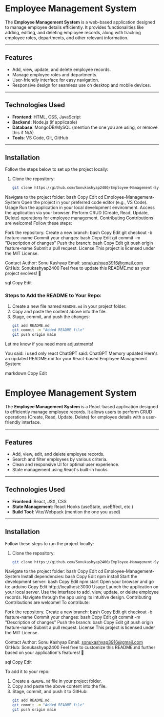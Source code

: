 # Employee Management System

The **Employee Management System** is a web-based application designed to manage employee details efficiently. It provides functionalities like adding, editing, and deleting employee records, along with tracking employee roles, departments, and other relevant information.

---

## Features

- Add, view, update, and delete employee records.
- Manage employee roles and departments.
- User-friendly interface for easy navigation.
- Responsive design for seamless use on desktop and mobile devices.

---

## Technologies Used

- **Frontend**: HTML, CSS, JavaScript
- **Backend**: Node.js (if applicable)
- **Database**: MongoDB/MySQL (mention the one you are using, or remove this if N/A)
- **Tools**: VS Code, Git, GitHub

---

## Installation

Follow the steps below to set up the project locally:

1. Clone the repository:
   ```bash
   git clone https://github.com/Sonukashyap2400/Employee-Management-System.git
Navigate to the project folder:
bash
Copy
Edit
cd Employee-Management-System
Open the project in your preferred code editor (e.g., VS Code).
Usage
Run the application in your local development environment.
Access the application via your browser.
Perform CRUD (Create, Read, Update, Delete) operations for employee management.
Contributing
Contributions are welcome! Follow these steps:

Fork the repository.
Create a new branch:
bash
Copy
Edit
git checkout -b feature-name
Commit your changes:
bash
Copy
Edit
git commit -m "Description of changes"
Push the branch:
bash
Copy
Edit
git push origin feature-name
Submit a pull request.
License
This project is licensed under the MIT License.

Contact
Author: Sonu Kashyap
Email: sonukashyap3916@gmail.com
GitHub: Sonukashyap2400
Feel free to update this README.md as your project evolves! 🚀

sql
Copy
Edit

### Steps to Add the README to Your Repo:
1. Create a new file named `README.md` in your project folder.
2. Copy and paste the content above into the file.
3. Stage, commit, and push the changes:
   ```bash
   git add README.md
   git commit -m "Added README file"
   git push origin main
Let me know if you need more adjustments!







You said:
i used only react
ChatGPT said:
ChatGPT
Memory updated
Here's an updated README.md for your React-based Employee Management System:

markdown
Copy
Edit
# Employee Management System

The **Employee Management System** is a React-based application designed to efficiently manage employee records. It allows users to perform CRUD operations (Create, Read, Update, Delete) for employee details with a user-friendly interface.

---

## Features

- Add, view, edit, and delete employee records.
- Search and filter employees by various criteria.
- Clean and responsive UI for optimal user experience.
- State management using React's built-in hooks.

---

## Technologies Used

- **Frontend**: React, JSX, CSS
- **State Management**: React Hooks (useState, useEffect, etc.)
- **Build Tool**: Vite/Webpack (mention the one you used)

---

## Installation

Follow these steps to run the project locally:

1. Clone the repository:
   ```bash
   git clone https://github.com/Sonukashyap2400/Employee-Management-System.git
Navigate to the project folder:
bash
Copy
Edit
cd Employee-Management-System
Install dependencies:
bash
Copy
Edit
npm install
Start the development server:
bash
Copy
Edit
npm start
Open your browser and go to:
arduino
Copy
Edit
http://localhost:3000
Usage
Launch the application on your local server.
Use the interface to add, view, update, or delete employee records.
Navigate through the app using its intuitive design.
Contributing
Contributions are welcome! To contribute:

Fork the repository.
Create a new branch:
bash
Copy
Edit
git checkout -b feature-name
Commit your changes:
bash
Copy
Edit
git commit -m "Description of changes"
Push the branch:
bash
Copy
Edit
git push origin feature-name
Submit a pull request.
License
This project is licensed under the MIT License.

Contact
Author: Sonu Kashyap
Email: sonukashyap3916@gmail.com
GitHub: Sonukashyap2400
Feel free to customize this README.md further based on your application's features! 🚀

sql
Copy
Edit

To add it to your repo:
1. Create a `README.md` file in your project folder.
2. Copy and paste the above content into the file.
3. Stage, commit, and push it to GitHub:
   ```bash
   git add README.md
   git commit -m "Added README file"
   git push origin main